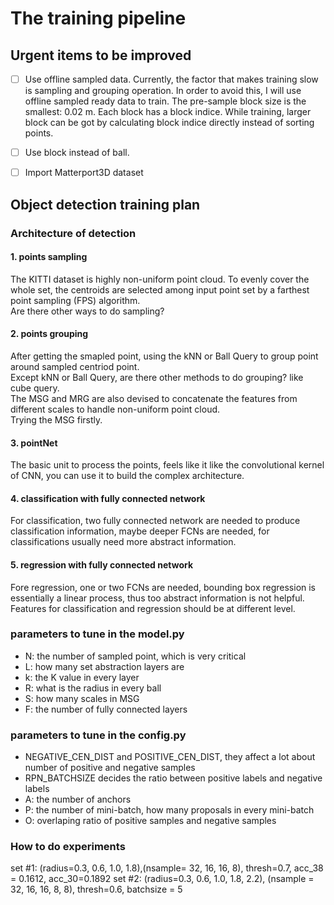# The training pipeline

## Urgent items to be improved
- [ ] Use offline sampled data. Currently, the factor that makes training slow is sampling and grouping operation. In order to avoid this, I will use offline sampled ready data to train. The pre-sample block size is the smallest: 0.02 m. Each block has a block indice. While training, larger block can be got by calculating block indice directly instead of sorting points.
- [ ] Use block instead of ball.
- [ ] Import Matterport3D dataset



## Object detection training plan

### Architecture of detection
#### 1. points sampling  
The KITTI dataset is highly non-uniform point cloud. To evenly cover the whole set, the centroids are selected among input point set by a farthest point sampling (FPS) algorithm.   
Are there other ways to do sampling?

#### 2. points grouping
After getting the smapled point, using the kNN or Ball Query to group point around sampled centriod point.  
Except kNN or Ball Query, are there other methods to do grouping? like cube query.  
The MSG and MRG are also devised to concatenate the features from different scales to handle non-uniform point cloud.  
Trying the MSG firstly.

#### 3. pointNet
The basic unit to process the points, feels like it like the convolutional kernel of CNN, you can use it to build the complex architecture.

#### 4. classification with fully connected network
For classification, two fully connected network are needed to produce classification information, maybe deeper FCNs are needed, for classifications usually need more abstract information.

#### 5. regression with fully connected network
Fore regression, one or two FCNs are needed, bounding box regression is essentially a linear process, thus too abstract information is not helpful. Features for classification and regression should be at different level.

### parameters to tune in the model.py
* N: the number of sampled point, which is very critical
* L: how many set abstraction layers are 
* k: the K value in every layer
* R: what is the radius in every ball
* S: how many scales in MSG
* F: the number of fully connected layers

### parameters to tune in the config.py
* NEGATIVE_CEN_DIST and POSITIVE_CEN_DIST, they affect a lot about number of positive and negative samples
* RPN_BATCHSIZE decides the ratio between positive labels and negative labels
* A: the number of anchors
* P: the number of mini-batch, how many proposals in every mini-batch
* O: overlaping ratio of positive samples and negative samples

### How to do experiments
set #1: (radius=0.3, 0.6, 1.0, 1.8),(nsample= 32, 16, 16, 8), thresh=0.7, acc_38 = 0.1612, acc_30=0.1892
set #2: (radius=0.3, 0.6, 1.0, 1.8, 2.2), (nsample = 32, 16, 16, 8, 8), thresh=0.6, batchsize = 5

